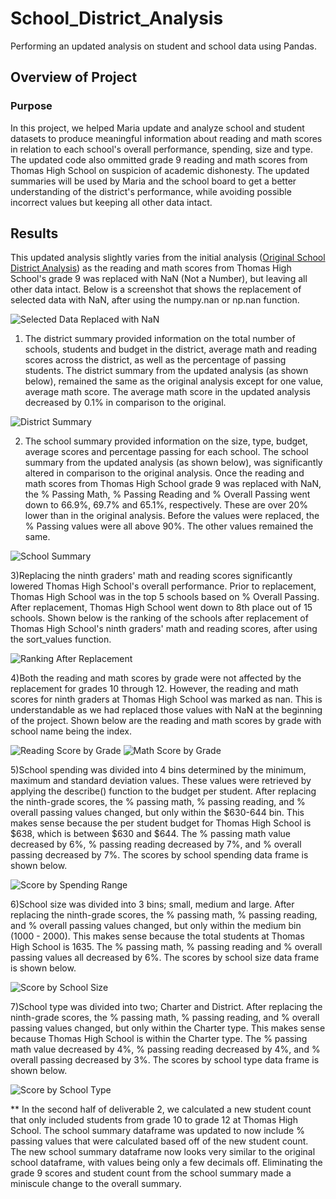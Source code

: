 # School_District_Analysis
Performing an updated analysis on student and school data using Pandas. 

## Overview of Project 
### Purpose
In this project, we helped Maria update and analyze school and student datasets to produce meaningful information about reading and math scores in relation to each school's overall performance, spending, size and type. The updated code also ommitted grade 9 reading and math scores from Thomas High School on suspicion of academic dishonesty. The updated summaries will be used by Maria and the school board to get a better understanding of the district's performance, while avoiding possible incorrect values but keeping all other data intact.

## Results 
This updated analysis slightly varies from the initial analysis ([Original School District Analysis](PyCitySchools.ipynb)) as the reading and math scores from Thomas High School's grade 9 was replaced with NaN (Not a Number), but leaving all other data intact. Below is a screenshot that shows the replacement of selected data with NaN, after using the numpy.nan or np.nan function.

![Selected Data Replaced with NaN](Images/SelectedDataReplaced_with_NaN.png)

1) The district summary provided information on the total number of schools, students and budget in the district, average math and reading scores across the district, as well as the percentage of passing students. The district summary from the updated analysis (as shown below), remained the same as the original analysis except for one value, average math score. The average math score in the updated analysis decreased by 0.1% in comparison to the original. 

![District Summary](Images/District_Summary.png)

2) The school summary provided information on the size, type, budget, average scores and percentage passing for each school. The school summary from the updated analysis (as shown below), was significantly altered in comparison to the original analysis. Once the reading and math scores from Thomas High School grade 9 was replaced with NaN, the % Passing Math, % Passing Reading and % Overall Passing went down to 66.9%,	69.7% and 65.1%, respectively. These are over 20% lower than in the original analysis. Before the values were replaced, the % Passing values were all above 90%. The other values remained the same. 

![School Summary](Images/school_summary.png)

3)Replacing the ninth graders' math and reading scores significantly lowered Thomas High School's overall performance. Prior to replacement, Thomas High School was in the top 5 schools based on % Overall Passing. After replacement, Thomas High School went down to 8th place out of 15 schools. Shown below is the ranking of the schools after replacement of Thomas High School's ninth graders' math and reading scores, after using the sort_values function. 

![Ranking After Replacement](Images/Ranking_after_Replacement.png)

4)Both the reading and math scores by grade were not affected by the replacement for grades 10 through 12. However, the reading and math scores for ninth graders at Thomas High School was marked as nan. This is understandable as we had replaced those values with NaN at the beginning of the project. Shown below are the reading and math scores by grade with school name being the index. 

![Reading Score by Grade](Images/reading_scores_bygrade.png) ![Math Score by Grade](Images/math_scores_bygrade.png)

5)School spending was divided into 4 bins determined by the minimum, maximum and standard deviation values. These values were retrieved by applying the describe() function to the budget per student. After replacing the ninth-grade scores, the % passing math, % passing reading, and % overall passing values changed, but only within the $630-644 bin. This makes sense because the per student budget for Thomas High School is $638, which is between $630 and $644. The % passing math value decreased by 6%, % passing reading decreased by 7%, and % overall passing decreased by 7%. The scores by school spending data frame is shown below.

![Score by Spending Range](Images/scoreby_spendingrange.png)

6)School size was divided into 3 bins; small, medium and large. After replacing the ninth-grade scores, the % passing math, % passing reading, and % overall passing values changed, but only within the medium bin (1000 - 2000). This makes sense because the total students at Thomas High School is 1635. The % passing math, % passing reading and % overall passing values all decreased by 6%. The scores by school size data frame is shown below.

![Score by School Size](Images/scoreby_schoolsize.png)

7)School type was divided into two; Charter and District. After replacing the ninth-grade scores, the % passing math, % passing reading, and % overall passing values changed, but only within the Charter type. This makes sense because Thomas High School is within the Charter type. The % passing math value decreased by 4%, % passing reading decreased by 4%, and % overall passing decreased by 3%. The scores by school type data frame is shown below.

![Score by School Type](Images/scoreby_schooltype.png)


** In the second half of deliverable 2, we calculated a new student count that only included students from grade 10 to grade 12 at Thomas High School. The school summary dataframe was updated to now include % passing values that were calculated based off of the new student count. The new school summary dataframe now looks very similar to the original school dataframe, with values being only a few decimals off. Eliminating the grade 9 scores and student count from the school summary made a miniscule change to the overall summary. 
